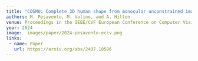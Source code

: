 ```yaml
---
title: "COSMU: Complete 3D human shape from monocular unconstrained images"
authors: M. Pesavento, M. Volino, and A. Hilton
venue: Proceedings in the IEEE/CVF European Conference on Computer Vision (ECCV)
year: 2024
image:  images/paper/2024-pesavento-eccv.png
links:
 - name: Paper
   url: https://arxiv.org/abs/2407.10586
---
```



